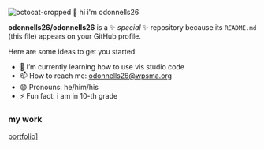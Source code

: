 ![octocat-cropped](https://github.com/odonnells26/odonnells26/assets/155670752/22c0bfb3-6d43-4593-a7e0-e4973db4a781)
 👋 hi i'm odonnells26


**odonnells26/odonnells26** is a ✨ _special_ ✨ repository because its `README.md` (this file) appears on your GitHub profile.

Here are some ideas to get you started:

- 🌱 I’m currently learning how to use vis studio code
- 📫 How to reach me: odonnells26@wpsma.org
- 😄 Pronouns: he/him/his
- ⚡ Fun fact: i am in 10-th grade 
 ### my work
 [portfolio](https://odonnells26.github.io/portfolio/)]
